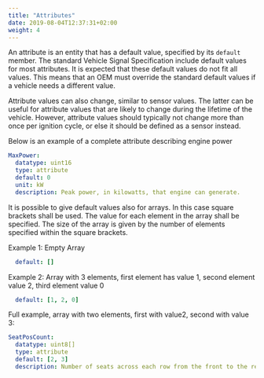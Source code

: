 ```yaml
---
title: "Attributes"
date: 2019-08-04T12:37:31+02:00
weight: 4
---
```


An attribute is an entity that has a  default value, specified by
its ```default``` member.
The standard Vehicle Signal Specification include default values for most attributes. 
It is expected that these default values do not fit all values.
This means that an OEM must override the standard default values if a vehicle needs a different value.

Attribute values can also change, similar to sensor values.
The latter can be useful for attribute values that are likely to change during the lifetime of the vehicle.
However, attribute values should typically not change more than once per ignition cycle,
or else it should be defined as a sensor instead.


Below is an example of a complete attribute describing engine power

```YAML
MaxPower:
  datatype: uint16
  type: attribute
  default: 0
  unit: kW
  description: Peak power, in kilowatts, that engine can generate.
```

It is possible to give default values also for arrays. In this case square brackets shall be used. The value for each element in the array shall be specified. The size of the array is given by the number of elements specified within the square brackets.

Example 1: Empty Array

```YAML
  default: []
```

Example 2: Array with 3 elements, first element has value 1, second element value 2, third element value 0

```YAML
  default: [1, 2, 0]
```

Full example, array with two elements, first with value2, second with value 3:

```YAML
SeatPosCount:
  datatype: uint8[]
  type: attribute
  default: [2, 3]
  description: Number of seats across each row from the front to the rear
```
